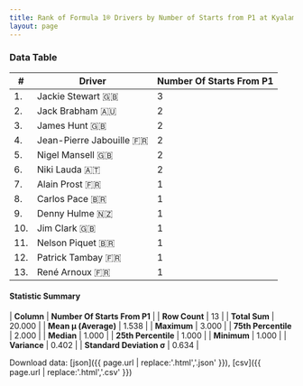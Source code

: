 ```yaml
---
title: Rank of Formula 1® Drivers by Number of Starts from P1 at Kyalami
layout: page
---
```


<canvas id="chart" width="400" height="180"></canvas>
<script>
var data = {
    "datasets": [
        {
            "backgroundColor": [
                "#9C8E8D",
                "#9C8E8D",
                "#9C8E8D",
                "#9C8E8D",
                "#9C8E8D",
                "#9C8E8D",
                "#9C8E8D",
                "#9C8E8D",
                "#9C8E8D",
                "#9C8E8D",
                "#9C8E8D",
                "#9C8E8D",
                "#9C8E8D"
            ],
            "borderColor": [
                "#1D181E",
                "#1D181E",
                "#1D181E",
                "#1D181E",
                "#1D181E",
                "#1D181E",
                "#1D181E",
                "#1D181E",
                "#1D181E",
                "#1D181E",
                "#1D181E",
                "#1D181E",
                "#1D181E"
            ],
            "borderWidth": 1,
            "data": [
                3.0,
                2.0,
                2.0,
                2.0,
                2.0,
                2.0,
                1.0,
                1.0,
                1.0,
                1.0,
                1.0,
                1.0,
                1.0
            ],
            "label": "Number Of Starts From P1"
        }
    ],
    "labels": [
        "Jackie Stewart",
        "Jack Brabham",
        "James Hunt",
        "Jean-Pierre Jabouille",
        "Nigel Mansell",
        "Niki Lauda",
        "Alain Prost",
        "Carlos Pace",
        "Denny Hulme",
        "Jim Clark",
        "Nelson Piquet",
        "Patrick Tambay",
        "René Arnoux"
    ]
};
var options = {
  legend: {
    display: false
  },
  scales: {
    xAxes: [{
      ticks: {
        beginAtZero: true,
        maxRotation: 180,
        display: window.innerWidth > 800
      }
    }],
    yAxes: [{
      ticks: {
        beginAtZero: true
      }
    }]
  },
  onResize: function(chart, size) {
    chart.options.scales.xAxes[0].ticks.display = size.width > 800;
  }
};
var chart = new Chart("chart", {
    data: data,
    type: 'bar',
    options: options
});
</script>



### Data Table

| # | Driver | Number Of Starts From P1 |
|--|--|--|
| 1. | Jackie Stewart 🇬🇧 | 3 |
| 2. | Jack Brabham 🇦🇺 | 2 |
| 3. | James Hunt 🇬🇧 | 2 |
| 4. | Jean-Pierre Jabouille 🇫🇷 | 2 |
| 5. | Nigel Mansell 🇬🇧 | 2 |
| 6. | Niki Lauda 🇦🇹 | 2 |
| 7. | Alain Prost 🇫🇷 | 1 |
| 8. | Carlos Pace 🇧🇷 | 1 |
| 9. | Denny Hulme 🇳🇿 | 1 |
| 10. | Jim Clark 🇬🇧 | 1 |
| 11. | Nelson Piquet 🇧🇷 | 1 |
| 12. | Patrick Tambay 🇫🇷 | 1 |
| 13. | René Arnoux 🇫🇷 | 1 |

#### Statistic Summary

| **Column** | **Number Of Starts From P1** |
| **Row Count** | 13 |
| **Total Sum** | 20.000 |
| **Mean μ (Average)** | 1.538 |
| **Maximum** | 3.000 |
| **75th Percentile** | 2.000 |
| **Median** | 1.000 |
| **25th Percentile** | 1.000 |
| **Minimum** | 1.000 |
| **Variance** | 0.402 |
| **Standard Deviation σ** | 0.634 |

Download data: [json]({{ page.url | replace:'.html','.json' }}), [csv]({{ page.url | replace:'.html','.csv' }})
